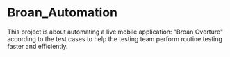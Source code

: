 # Broan_Automation
This project is about automating a live mobile application: "Broan Overture" according to the test cases to help the testing team perform routine testing faster and efficiently.

